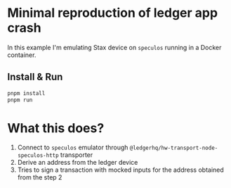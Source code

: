 # Minimal reproduction of ledger app crash

In this example I'm emulating Stax device on `speculos` running in a Docker container.

## Install & Run

```bash
pnpm install
pnpm run
```

# What this does?

1. Connect to `speculos` emulator through `@ledgerhq/hw-transport-node-speculos-http` transporter
2. Derive an address from the ledger device
3. Tries to sign a transaction with mocked inputs for the address obtained from the step 2
